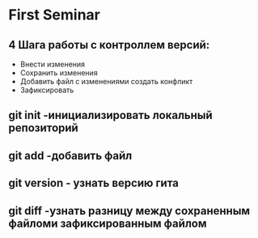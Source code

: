 # First Seminar
## 4 Шага работы с контроллем версий:
* Внести изменения
* Сохранить изменения
* Добавить файл с изменениями
  создать конфликт
* Зафиксировать

## git init -инициализировать локальный репозиторий
## git add -добавить файл
## git version - узнать версию гита
## git diff -узнать разницу между сохраненным файломи зафиксированным файлом

